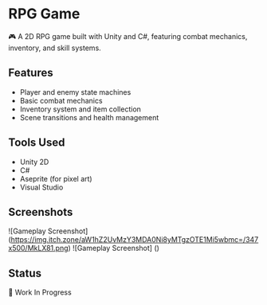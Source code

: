 # RPG Game

🎮 A 2D RPG game built with Unity and C#, featuring combat mechanics, inventory, and skill systems.

## Features
- Player and enemy state machines
- Basic combat mechanics
- Inventory system and item collection
- Scene transitions and health management

## Tools Used
- Unity 2D
- C#
- Aseprite (for pixel art)
- Visual Studio

## Screenshots
![Gameplay Screenshot] (https://img.itch.zone/aW1hZ2UvMzY3MDA0Ni8yMTgzOTE1Mi5wbmc=/347x500/MkLX81.png)
![Gameplay Screenshot] ()


## Status
🚧 Work In Progress
